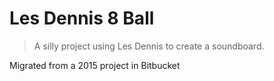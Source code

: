# Les Dennis 8 Ball

> A silly project using Les Dennis to create a soundboard.

Migrated from a 2015 project in Bitbucket
